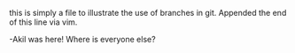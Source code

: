 this is simply a file to illustrate the use of branches in git. Appended the end of this line via vim.

-Akil was here! Where is everyone else?

